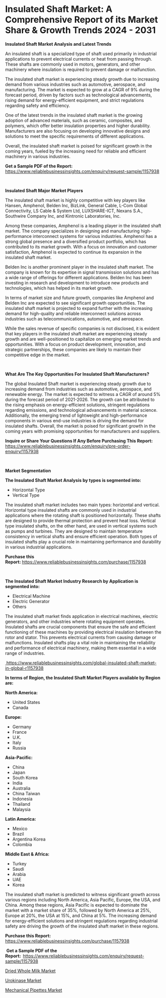 <p><h1>Insulated Shaft Market: A Comprehensive Report of its Market Share & Growth Trends 2024 - 2031</h1></p><p><strong>Insulated Shaft Market Analysis and Latest Trends</strong></p>
<p><p>An insulated shaft is a specialized type of shaft used primarily in industrial applications to prevent electrical currents or heat from passing through. These shafts are commonly used in motors, generators, and other machinery where insulation is required to prevent damage or malfunction.</p><p>The insulated shaft market is experiencing steady growth due to increasing demand from various industries such as automotive, aerospace, and manufacturing. The market is expected to grow at a CAGR of 9% during the forecast period, driven by factors such as technological advancements, rising demand for energy-efficient equipment, and strict regulations regarding safety and efficiency.</p><p>One of the latest trends in the insulated shaft market is the growing adoption of advanced materials, such as ceramic, composites, and polymers, which offer better insulation properties and higher durability. Manufacturers are also focusing on developing innovative designs and solutions to meet the specific requirements of different applications.</p><p>Overall, the insulated shaft market is poised for significant growth in the coming years, fueled by the increasing need for reliable and efficient machinery in various industries.</p></p>
<p><strong>Get a Sample PDF of the Report:&nbsp;</strong> <a href="https://www.reliablebusinessinsights.com/enquiry/request-sample/1157938">https://www.reliablebusinessinsights.com/enquiry/request-sample/1157938</a></p>
<p>&nbsp;</p>
<p><strong>Insulated Shaft Major Market Players</strong></p>
<p><p>The insulated shaft market is highly competitive with key players like Hansen, Amphenol, Belden Inc, BizLink, General Cable, L-Com Global Connectivity, LS Cable & System Ltd, LUXSHARE-ICT, Nexans S.A., Southwire Company Inc, and Kintronic Laboratories, Inc.</p><p>Among these companies, Amphenol is a leading player in the insulated shaft market. The company specializes in designing and manufacturing high-performance interconnect systems for various industries. Amphenol has a strong global presence and a diversified product portfolio, which has contributed to its market growth. With a focus on innovation and customer satisfaction, Amphenol is expected to continue its expansion in the insulated shaft market.</p><p>Belden Inc is another prominent player in the insulated shaft market. The company is known for its expertise in signal transmission solutions and has a wide range of offerings for different applications. Belden Inc has been investing in research and development to introduce new products and technologies, which has helped in its market growth.</p><p>In terms of market size and future growth, companies like Amphenol and Belden Inc are expected to see significant growth opportunities. The insulated shaft market is projected to expand further with the increasing demand for high-quality and reliable interconnect solutions across industries such as telecommunications, automotive, and aerospace.</p><p>While the sales revenue of specific companies is not disclosed, it is evident that key players in the insulated shaft market are experiencing steady growth and are well-positioned to capitalize on emerging market trends and opportunities. With a focus on product development, innovation, and strategic partnerships, these companies are likely to maintain their competitive edge in the market.</p></p>
<p>&nbsp;</p>
<p><strong>What Are The Key Opportunities For Insulated Shaft Manufacturers?</strong></p>
<p><p>The global Insulated Shaft market is experiencing steady growth due to increasing demand from industries such as automotive, aerospace, and renewable energy. The market is expected to witness a CAGR of around 5% during the forecast period of 2021-2026. The growth can be attributed to the rising emphasis on energy-efficient solutions, stringent regulations regarding emissions, and technological advancements in material science. Additionally, the emerging trend of lightweight and high-performance components in various end-use industries is driving the demand for insulated shafts. Overall, the market is poised for significant growth in the coming years with promising opportunities for manufacturers and suppliers.</p></p>
<p><strong>Inquire or Share Your Questions If Any Before Purchasing This Report:</strong> <a href="https://www.reliablebusinessinsights.com/enquiry/pre-order-enquiry/1157938">https://www.reliablebusinessinsights.com/enquiry/pre-order-enquiry/1157938</a></p>
<p>&nbsp;</p>
<p><strong>Market Segmentation</strong></p>
<p><strong>The Insulated Shaft Market Analysis by types is segmented into:</strong></p>
<p><ul><li>Horizontal Type</li><li>Vertical Type</li></ul></p>
<p><p>The insulated shaft market includes two main types: horizontal and vertical. Horizontal type insulated shafts are commonly used in industrial applications where the rotating shaft is positioned horizontally. These shafts are designed to provide thermal protection and prevent heat loss. Vertical type insulated shafts, on the other hand, are used in vertical systems such as pumps and turbines. They are designed to maintain temperature consistency in vertical shafts and ensure efficient operation. Both types of insulated shafts play a crucial role in maintaining performance and durability in various industrial applications.</p></p>
<p><strong>Purchase this Report:&nbsp;</strong><a href="https://www.reliablebusinessinsights.com/purchase/1157938">https://www.reliablebusinessinsights.com/purchase/1157938</a></p>
<p>&nbsp;</p>
<p><strong>The Insulated Shaft Market Industry Research by Application is segmented into:</strong></p>
<p><ul><li>Electrical Machine</li><li>Electric Generator</li><li>Others</li></ul></p>
<p><p>The insulated shaft market finds application in electrical machines, electric generators, and other industries where rotating equipment operates. Insulated shafts are crucial components that ensure the safe and efficient functioning of these machines by providing electrical insulation between the rotor and stator. This prevents electrical currents from causing damage or malfunctions. Insulated shafts play a vital role in maintaining the reliability and performance of electrical machinery, making them essential in a wide range of industries.</p></p>
<p><a href="https://www.reliablebusinessinsights.com/global-insulated-shaft-market-in-global-r1157938">&nbsp;https://www.reliablebusinessinsights.com/global-insulated-shaft-market-in-global-r1157938</a></p>
<p><strong>In terms of Region, the Insulated Shaft Market Players available by Region are:</strong></p>
<p>
    <p> <strong> North America: </strong>
        <ul>
            <li>United States</li>
            <li>Canada</li>
        </ul>
        </p> 
    <p> <strong> Europe: </strong>
        <ul>
            <li>Germany</li>
            <li>France</li>
            <li>U.K.</li>
            <li>Italy</li>
            <li>Russia</li>
        </ul>
        </p> 
    <p> <strong> Asia-Pacific: </strong>
        <ul>
            <li>China</li>
            <li>Japan</li>
            <li>South Korea</li>
            <li>India</li>
            <li>Australia</li>
            <li>China Taiwan</li>
            <li>Indonesia</li>
            <li>Thailand</li>
            <li>Malaysia</li>
        </ul>
        </p> 
    <p> <strong> Latin America: </strong>
        <ul>
            <li>Mexico</li>
            <li>Brazil</li>
            <li>Argentina Korea</li>
            <li>Colombia</li>
        </ul>
        </p> 
    <p> <strong> Middle East & Africa: </strong>
        <ul>
            <li>Turkey</li>
            <li>Saudi</li>
            <li>Arabia</li>
            <li>UAE</li>
            <li>Korea</li>
        </ul>
    </p>
    </p>
<p><p>The insulated shaft market is predicted to witness significant growth across various regions including North America, Asia Pacific, Europe, the USA, and China. Among these regions, Asia Pacific is expected to dominate the market with a market share of 35%, followed by North America at 25%, Europe at 20%, the USA at 15%, and China at 5%. The increasing demand for energy-efficient solutions and stringent regulations regarding industrial safety are driving the growth of the insulated shaft market in these regions.</p></p>
<p><strong>Purchase this Report: </strong><a href="https://www.reliablebusinessinsights.com/purchase/1157938">https://www.reliablebusinessinsights.com/purchase/1157938</a></p>
<p>&nbsp;<strong>Get a Sample PDF of the Report:&nbsp;&nbsp;</strong><a href="https://www.reliablebusinessinsights.com/enquiry/request-sample/1157938">https://www.reliablebusinessinsights.com/enquiry/request-sample/1157938</a></p>
<p><strong></strong></p>
<p><p><a href="https://www.linkedin.com/pulse/dried-whole-milk-market-trends-analysis-opportunities-challenges-gdgef">Dried Whole Milk Market</a></p><p><a href="https://www.linkedin.com/pulse/urokinase-market-outlook-complete-industry-analysis-2024-zo80f">Urokinase Market</a></p><p><a href="https://www.linkedin.com/pulse/exploring-mechanical-pipettes-market-dynamics-global-trends-fpcrf">Mechanical Pipettes Market</a></p></p>